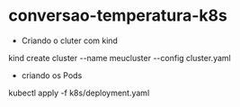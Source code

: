 # conversao-temperatura-k8s

- Criando o cluter com kind

kind create cluster --name meucluster --config cluster.yaml


- criando os Pods

kubectl apply -f k8s/deployment.yaml
